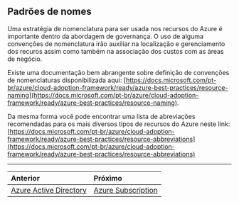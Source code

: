 ## Padrões de nomes

Uma estratégia de nomenclatura para ser usada nos recursos do Azure é importante dentro da abordagem de governança. O uso de alguma convenções de nomenclatura irão auxiliar na localização e gerenciamento dos recuros assim como também na associação dos custos com as áreas de negócio.

Existe uma documentação bem abrangente sobre definição de convenções de nomenclaturas disponibilizada aqui: [https://docs.microsoft.com/pt-br/azure/cloud-adoption-framework/ready/azure-best-practices/resource-naming](https://docs.microsoft.com/pt-br/azure/cloud-adoption-framework/ready/azure-best-practices/resource-naming). 

Da mesma forma você pode encontrar uma lista de abreviações recomendadas para os mais diversos tipos de recursos do Azure neste link: [https://docs.microsoft.com/pt-br/azure/cloud-adoption-framework/ready/azure-best-practices/resource-abbreviations](https://docs.microsoft.com/pt-br/azure/cloud-adoption-framework/ready/azure-best-practices/resource-abbreviations)

---

Anterior | Próximo | 
:----- |:-----
[Azure Active Directory](/guide/aad.md)| [Azure Subscription](/guide/subscription.md)

